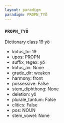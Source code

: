 ```yaml
---
layout: paradigm
paradigm: PROPN_TYÖ
---
```

### ` PROPN_TYÖ `

Dictionary class 19 yö
* kotus_tn: 19
* upos: PROPN
* suffix_regex: yö
* kotus_av: None
* grade_dir: weaken
* harmony: front
* possessive: False
* stem_diphthong: None
* deletion: yö
* plurale_tantum: False
* clitics: False
* pos: NOUN
* stem_vowel: None
